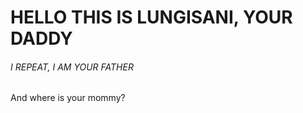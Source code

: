 <h1> HELLO THIS IS LUNGISANI, YOUR DADDY
<h6> I REPEAT, I AM YOUR FATHER </h6>
<p> And where is your mommy? </p>
